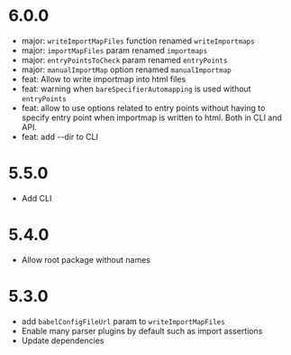 # 6.0.0

- major: `writeImportMapFiles` function renamed `writeImportmaps`
- major: `importMapFiles` param renamed `importmaps`
- major: `entryPointsToCheck` param renamed `entryPoints`
- major: `manualImportMap` option renamed `manualImportmap`
- feat: Allow to write importmap into html files
- feat: warning when `bareSpecifierAutomapping` is used without `entryPoints`
- feat: allow to use options related to entry points without having to specify entry point when importmap is written to html. Both in CLI and API.
- feat: add --dir to CLI

# 5.5.0

- Add CLI

# 5.4.0

- Allow root package without names

# 5.3.0

- add `babelConfigFileUrl` param to `writeImportMapFiles`
- Enable many parser plugins by default such as import assertions
- Update dependencies
